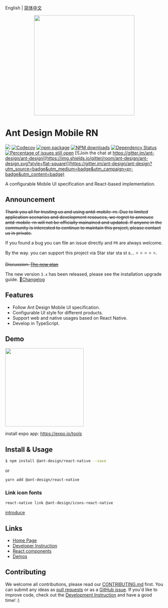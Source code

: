 English | [简体中文](./README.zh-CN.md)

<p align="center">
  <a href="http://rn.mobile.ant.design">
    <img width="320" src="https://zos.alipayobjects.com/rmsportal/wIjMDnsrDoPPcIV.png">
  </a>
</p>

# Ant Design Mobile RN

[![](https://img.shields.io/travis/ant-design/ant-design-mobile-rn.svg?style=flat-square)](https://travis-ci.org/ant-design/ant-design-mobile-rn)
[![Codecov](https://img.shields.io/codecov/c/github/ant-design/ant-design-mobile-rn.svg?style=flat-square)](https://codecov.io/gh/ant-design/ant-design-mobile-rn)
[![npm package](https://img.shields.io/npm/v/@ant-design/react-native.svg?style=flat-square)](https://www.npmjs.org/package/@ant-design/react-native)
[![NPM downloads](http://img.shields.io/npm/dm/@ant-design/react-native.svg?style=flat-square)](https://npmjs.org/package/@ant-design/react-native)
[![Dependency Status](https://david-dm.org/ant-design/ant-design-mobile-rn.svg?style=flat-square)](https://david-dm.org/ant-design/ant-design-mobile-rn)
[![Percentage of issues still open](http://isitmaintained.com/badge/open/ant-design/ant-design-mobile-rn.svg)](http://isitmaintained.com/project/ant-design/ant-design-mobile-rn 'Percentage of issues still open')
[![Join the chat at https://gitter.im/ant-design/ant-design](https://img.shields.io/gitter/room/ant-design/ant-design.svg?style=flat-square)](https://gitter.im/ant-design/ant-design?utm_source=badge&utm_medium=badge&utm_campaign=pr-badge&utm_content=badge)

A configurable Mobile UI specification and React-based implementation.

## Announcement

~~Thank you all for trusting us and using antd-mobile-rn. Due to limited application secnarios and development resouces, we regret to annouce antd-mobile-rn will not be officially mainained and updated. If anyone in the community is interested to continue to maintain this project, please contact us in private.~~

If you found a bug you can file an issue directly and `PR` are always welcome.

By the way. you can support this project via Star star sta st s... ⭐️ ⭐️ ⭐️ ⭐️ ⭐️.

~~Discussion: [The new plan](https://github.com/ant-design/ant-design-mobile-rn/issues/119)~~

The new version `3.x` has been released, please see the installation upgrade guide. [Changelog](https://rn.mobile.ant.design/changelog)

## Features

- Follow Ant Design Mobile UI specification.
- Configurable UI style for different products.
- Support web and native usages based on React Native.
- Develop in TypeScript.

## Demo

<img width="250" src="https://user-images.githubusercontent.com/433259/50051494-1c934080-014e-11e9-82b2-b18c6b727443.png" />

install expo app: https://expo.io/tools

## Install & Usage

```bash
$ npm install @ant-design/react-native --save
```

or

```bash
yarn add @ant-design/react-native
```

### Link icon fonts

```bash
react-native link @ant-design/icons-react-native
```

[introduce](docs/react/introduce.en-US.md#安装)

## Links

- [Home Page](http://rn.mobile.ant.design)
- [Developer Instruction](development.en-US.md)
- [React components](http://github.com/react-component/)
- [Demos](https://github.com/ant-design/antd-mobile-samples)

## Contributing

We welcome all contributions, please read our [CONTRIBUTING.md](https://github.com/ant-design/ant-design-mobile-rn/blob/master/.github/CONTRIBUTING.md) first. You can submit any ideas as [pull requests](https://github.com/ant-design/ant-design-mobile-rn/pulls) or as a [GitHub issue](https://github.com/ant-design/ant-design-mobile-rn/issues). If you'd like to improve code, check out the [Development Instruction](https://github.com/ant-design/ant-design-mobile-rn/blob/master/development.en-US.md) and have a good time! :)
